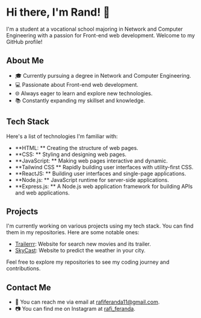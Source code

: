 # Hi there, I'm Rand! 👋

I'm a student at a vocational school majoring in Network and Computer Engineering with a passion for Front-end web development. Welcome to my GitHub profile!

## About Me

- 🎓 Currently pursuing a degree in Network and Computer Engineering.
- 💻 Passionate about Front-end web development.
- 🌐 Always eager to learn and explore new technologies.
- 📚 Constantly expanding my skillset and knowledge.

## Tech Stack

Here's a list of technologies I'm familiar with:

- **HTML: ** Creating the structure of web pages.
- **CSS: ** Styling and designing web pages.
- **JavaScript: ** Making web pages interactive and dynamic.
- **Tailwind CSS ** Rapidly building user interfaces with utility-first CSS.
- **ReactJS: ** Building user interfaces and single-page applications.
- **Node.js: ** JavaScript runtime for server-side applications.
- **Express.js: ** A Node.js web application framework for building APIs and web applications.

## Projects

I'm currently working on various projects using my tech stack. You can find them in my repositories. Here are some notable ones:

- [Trailerrr](https://randdevs.github.io/Trailerrr/): Website for search new movies and its trailer.
- [SkyCast](https://randdevs.github.io/Weather-Web-App/): Website to predict the weather in your city.

Feel free to explore my repositories to see my coding journey and contributions.

## Contact Me

- 📧 You can reach me via email at [rafiferanda11@gmail.com](mailto:rafiferanda11@gmail.com).
- 📷 You can find me on Instagram at [rafi_feranda](https://www.instagram.com/rafi_feranda/).
